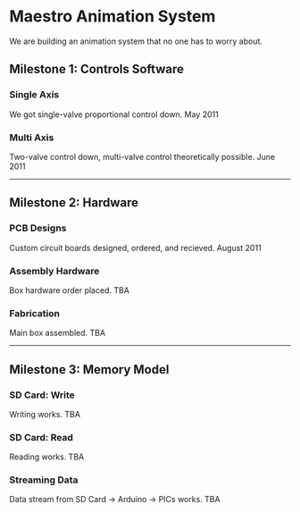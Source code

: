 # Maestro Animation System #

We are building an animation system that no one has to worry about.

## Milestone 1: Controls Software ##

### Single Axis ###

We got single-valve proportional control down. May 2011

### Multi Axis ###

Two-valve control down, multi-valve control theoretically possible. June 2011


---


## Milestone 2: Hardware ##

### PCB Designs ###

Custom circuit boards designed, ordered, and recieved. August 2011

### Assembly Hardware ###

Box hardware order placed. TBA

### Fabrication ###

Main box assembled. TBA


---


## Milestone 3: Memory Model ##

### SD Card: Write ###
Writing works. TBA

### SD Card: Read ###
Reading works. TBA

### Streaming Data ###
Data stream from SD Card -> Arduino -> PICs works. TBA